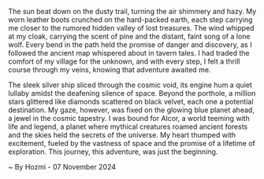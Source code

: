 
The sun beat down on the dusty trail, turning the air shimmery and hazy.  My worn leather boots crunched on the hard-packed earth, each step carrying me closer to the rumored hidden valley of lost treasures. The wind whipped at my cloak, carrying the scent of pine and the distant, faint song of a lone wolf. Every bend in the path held the promise of danger and discovery, as I followed the ancient map whispered about in tavern tales.  I had traded the comfort of my village for the unknown, and with every step, I felt a thrill course through my veins, knowing that adventure awaited me. 

The sleek silver ship sliced through the cosmic void, its engine hum a quiet lullaby amidst the deafening silence of space.  Beyond the porthole, a million stars glittered like diamonds scattered on black velvet, each one a potential destination.  My gaze, however, was fixed on the glowing blue planet ahead, a jewel in the cosmic tapestry.  I was bound for Alcor, a world teeming with life and legend, a planet where mythical creatures roamed ancient forests and the skies held the secrets of the universe. My heart thumped with excitement, fueled by the vastness of space and the promise of a lifetime of exploration.  This journey, this adventure, was just the beginning. 

~ By Hozmi - 07 November 2024
